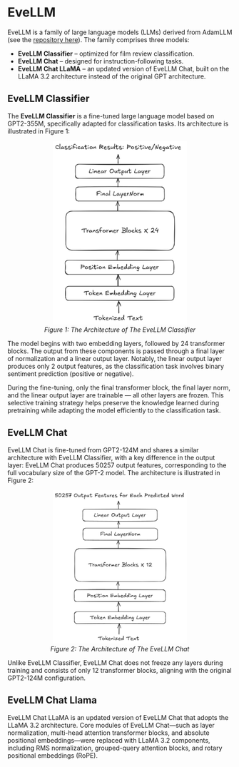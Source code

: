 # EveLLM
EveLLM is a family of large language models (LLMs) derived from AdamLLM (see the [repository here](https://github.com/ElliotLeeLL/AdamLLM)). The family comprises three models:

- **EveLLM Classifier** – optimized for film review classification.
- **EveLLM Chat** – designed for instruction-following tasks.
- **EveLLM Chat LLaMA** – an updated version of EveLLM Chat, built on the LLaMA 3.2 architecture instead of the original GPT architecture.

## EveLLM Classifier

The **EveLLM Classifier** is a fine-tuned large language model based on GPT2-355M, specifically adapted for classification tasks. Its architecture is illustrated in Figure 1:

<p align="center">
  <img src="images/iVBORw0KGgoAAAANSUhEUgAAAfYAAA.png" alt="Output" width="300"/><br/>
  <em>Figure 1: The Architecture of The EveLLM Classifier</em>
</p>

The model begins with two embedding layers, followed by 24 transformer blocks. The output from these components is passed through a final layer of normalization and a linear output layer. Notably, the linear output layer produces only 2 output features, as the classification task involves binary sentiment prediction (positive or negative).

During the fine-tuning, only the final transformer block, the final layer norm, and the linear output layer are trainable — all other layers are frozen. This selective training strategy helps preserve the knowledge learned during pretraining while adapting the model efficiently to the classification task. 

## EveLLM Chat

EveLLM Chat is fine-tuned from GPT2-124M and shares a similar architecture with EveLLM Classifier, with a key difference in the output layer: EveLLM Chat produces 50257 output features, corresponding to the full vocabulary size of the GPT-2 model. The architecture is illustrated in Figure 2:

<p align="center">
  <img src="images/iVBORw0KGgoAAAANSUhEUgAAAroAAA.png" alt="Output" width="300"/><br/>
  <em>Figure 2: The Architecture of The EveLLM Chat</em>
</p>


Unlike EveLLM Classifier, EveLLM Chat does not freeze any layers during training and consists of only 12 transformer blocks, aligning with the original GPT2-124M configuration.

## EveLLM Chat Llama

EveLLM Chat LLaMA is an updated version of EveLLM Chat that adopts the LLaMA 3.2 architecture. Core modules of EveLLM Chat—such as layer normalization, multi-head attention transformer blocks, and absolute positional embeddings—were replaced with LLaMA 3.2 components, including RMS normalization, grouped-query attention blocks, and rotary positional embeddings (RoPE).
